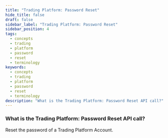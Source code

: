 ```yaml
---
title: "Trading Platform: Password Reset"
hide_title: false
draft: false
sidebar_label: "Trading Platform: Password Reset"
sidebar_position: 4
tags:
  - concepts
  - trading
  - platform
  - password
  - reset
  - terminology
keywords:
  - concepts
  - trading
  - platform
  - password
  - reset
  - terminology
description: "What is the Trading Platform: Password Reset API call?"
---
```


### What is the Trading Platform: Password Reset API call?

Reset the password of a Trading Platform Account.
